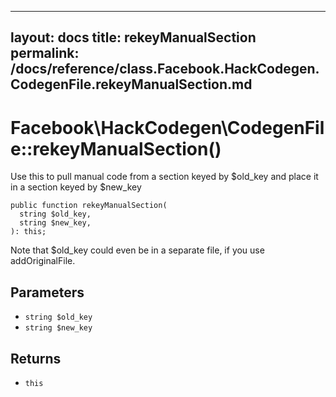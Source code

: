
***

layout: docs
title: rekeyManualSection
permalink: /docs/reference/class.Facebook.HackCodegen.CodegenFile.rekeyManualSection.md
---







# Facebook\\HackCodegen\\CodegenFile::rekeyManualSection()




Use this to pull manual code from a section keyed by $old_key and
place it in a section keyed by $new_key




``` Hack
public function rekeyManualSection(
  string $old_key,
  string $new_key,
): this;
```




Note that $old_key could even be in a separate file, if you use
addOriginalFile.




## Parameters




- ` string $old_key `
- ` string $new_key `




## Returns




+ ` this `
